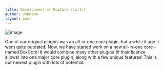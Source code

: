 ```yaml
---
title: Development of BoxCore starts!
author: Unknown
layout: post
---
```


![image](http://www.oecd.org/media/oecdorg/topics/development/development%20blog.jpg)

One of our original plugins was an all-in-one core plugin, but a while it ago it went quite outdated. Now, we have started work on a new all-in-one core - named BoxCore! It would combine many other plugins (if their licence allows) into one major core plugin, along with a few unique features! This is our newest plugin with lots of potential.
